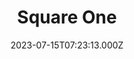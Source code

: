---
date: 2023-07-15T07:23:13.000Z
title: Square One
latitude: 53.73566690621488
longitude: -1.9906889089526605
category: checkin
---